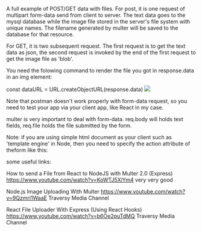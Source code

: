 A full example of POST/GET data with files. For post, it is one request of multipart form-data send from
client to server. The text data goes to the mysql database while the image file stored in 
the server's file system with unique names. The filename generated 
by multer will be saved to the database for that resource.

For GET, it is two subsequent request. The first request is to get the text data as json, 
the second request is invoked by the end of the first request to get the image file as 'blob'.

You need the folowing command to render the file you got in response.data in an img element:

const dataURL = URL.createObjectURL(response.data)
<img src={dataURL}/>

Note that postman doesn't work properly with form-data request, so you need to test your app via your client 
app, like React in my case.

multer is very important to deal with form-data. req.body will holds text fields, req.file holds the file
submitted by the form.

Note: if you are using simple html document as your client such as 'template engine' in Node,
then you need to specify the action attribute of theform like this: 
<form action="multipart/form-data">
  
some useful links:  
  
How to send a File from React to NodeJS with Multer 2.0 (Express) https://www.youtube.com/watch?v=KoWTJ5XiYm4 very very good

Node.js Image Uploading With Multer https://www.youtube.com/watch?v=9Qzmri1WaaE Traversy Media Channel

React File Uploader With Express (Using React Hooks) https://www.youtube.com/watch?v=b6Oe2puTdMQ Traversy Media Channel
